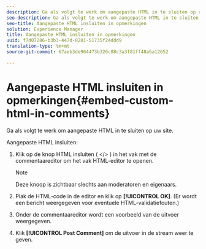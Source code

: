 ```yaml
---
description: Ga als volgt te werk om aangepaste HTML in te sluiten op uw site.
seo-description: Ga als volgt te werk om aangepaste HTML in te sluiten op uw site.
seo-title: Aangepaste HTML insluiten in opmerkingen
solution: Experience Manager
title: Aangepaste HTML insluiten in opmerkingen
uuid: f7d07286-b3b3-447d-8281-51735f24ddd9
translation-type: tm+mt
source-git-commit: 67aeb3de964473b326c88c3a3f81ff48a6a12652

---
```



# Aangepaste HTML insluiten in opmerkingen{#embed-custom-html-in-comments}

Ga als volgt te werk om aangepaste HTML in te sluiten op uw site.

Aangepaste HTML insluiten:
1. Klik op de knop HTML insluiten ( &lt;/> ) in het vak met de commentaareditor om het vak HTML-editor te openen.

   >[!NOTE]
   >
   >Deze knoop is zichtbaar slechts aan moderatoren en eigenaars.

1. Plak de HTML-code in de editor en klik op **[!UICONTROL OK]**. (Er wordt een bericht weergegeven voor eventuele HTML-validatiefouten.)
1. Onder de commentaareditor wordt een voorbeeld van de uitvoer weergegeven.
1. Klik **[!UICONTROL Post Comment]** om de uitvoer in de stream weer te geven.
